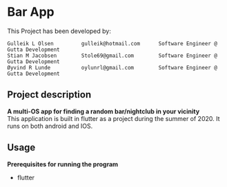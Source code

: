 # Bar App

This Project has been developed by:
```
Gulleik L Olsen         gulleik@hotmail.com      Software Engineer @ Gutta Development
Stian M Jacobsen        Stole69@gmail.com        Software Engineer @ Gutta Development
Øyvind R Lunde          oylunrl@gmail.com        Software Engineer @ Gutta Development
```

## Project description
**A multi-OS app for finding a random bar/nightclub in your vicinity**  
This application is built in flutter as a project during the summer of 2020. It runs on both android and IOS.

## Usage
**Prerequisites for running the program**
- flutter
